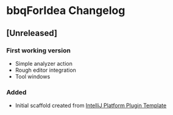<!-- Keep a Changelog guide -> https://keepachangelog.com -->

# bbqForIdea Changelog

## [Unreleased]

### First working version
- Simple analyzer action
- Rough editor integration
- Tool windows

### Added
- Initial scaffold created from [IntelliJ Platform Plugin Template](https://github.com/JetBrains/intellij-platform-plugin-template)
